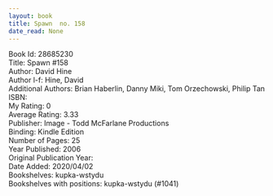 ```yaml
---
layout: book
title: Spawn  no. 158
date_read: None
---
```


Book Id: 28685230<br />
Title: Spawn #158<br />
Author: David Hine<br />
Author l-f: Hine, David<br />
Additional Authors: Brian Haberlin, Danny Miki, Tom Orzechowski, Philip Tan<br />
ISBN: <br />
My Rating: 0<br />
Average Rating: 3.33<br />
Publisher: Image - Todd McFarlane Productions<br />
Binding: Kindle Edition<br />
Number of Pages: 25<br />
Year Published: 2006<br />
Original Publication Year: <br />
Date Added: 2020/04/02<br />
Bookshelves: kupka-wstydu<br />
Bookshelves with positions: kupka-wstydu (#1041)<br />


